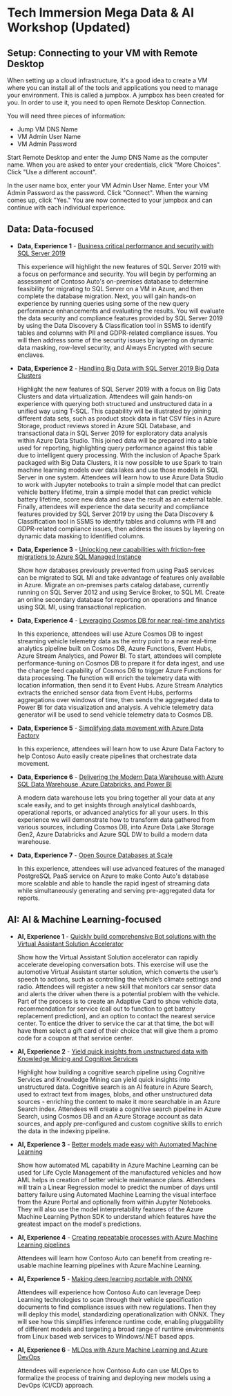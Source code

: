 # Tech Immersion Mega Data & AI Workshop (Updated)

## Setup: Connecting to your VM with Remote Desktop

When setting up a cloud infrastructure, it's a good idea to create a VM where you can install all of the tools and applications you need to manage your environment. This is called a jumpbox. A jumpbox has been created for you. In order to use it, you need to open Remote Desktop Connection.

You will need three pieces of information:

- Jump VM DNS Name
- VM Admin User Name
- VM Admin Password

Start Remote Desktop and enter the Jump DNS Name as the computer name. When you are asked to enter your credentials, click "More Choices". Click "Use a different account".

In the user name box, enter your VM Admin User Name. Enter your VM Admin Password as the password. Click "Connect". When the warning comes up, click "Yes." You are now connected to your jumpbox and can continue with each individual experience.

## Data: Data-focused

- **Data, Experience 1** - [Business critical performance and security with SQL Server 2019 ](./data-exp1/README.md)

  This experience will highlight the new features of SQL Server 2019 with a focus on performance and security. You will begin by performing an assessment of Contoso Auto's on-premises database to determine feasibility for migrating to SQL Server on a VM in Azure, and then complete the database migration. Next, you will gain hands-on experience by running queries using some of the new query performance enhancements and evaluating the results. You will evaluate the data security and compliance features provided by SQL Server 2019 by using the Data Discovery & Classification tool in SSMS to identify tables and columns with PII and GDPR-related compliance issues. You will then address some of the security issues by layering on dynamic data masking, row-level security, and Always Encrypted with secure enclaves.

- **Data, Experience 2** - [Handling Big Data with SQL Server 2019 Big Data Clusters](./data-exp2/README.md)

  Highlight the new features of SQL Server 2019 with a focus on Big Data Clusters and data virtualization. Attendees will gain hands-on experience with querying both structured and unstructured data in a unified way using T-SQL. This capability will be illustrated by joining different data sets, such as product stock data in flat CSV files in Azure Storage, product reviews stored in Azure SQL Database, and transactional data in SQL Server 2019 for exploratory data analysis within Azure Data Studio. This joined data will be prepared into a table used for reporting, highlighting query performance against this table due to intelligent query processing. With the inclusion of Apache Spark packaged with Big Data Clusters, it is now possible to use Spark to train machine learning models over data lakes and use those models in SQL Server in one system. Attendees will learn how to use Azure Data Studio to work with Jupyter notebooks to train a simple model that can predict vehicle battery lifetime, train a simple model that can predict vehicle battery lifetime, score new data and save the result as an external table. Finally, attendees will experience the data security and compliance features provided by SQL Server 2019 by using the Data Discovery & Classification tool in SSMS to identify tables and columns with PII and GDPR-related compliance issues, then address the issues by layering on dynamic data masking to identified columns.

- **Data, Experience 3** - [Unlocking new capabilities with friction-free migrations to Azure SQL Managed Instance](./data-exp3/README.md)

  Show how databases previously prevented from using PaaS services can be migrated to SQL MI and take advantage of features only available in Azure. Migrate an on-premises parts catalog database, currently running on SQL Server 2012 and using Service Broker, to SQL MI. Create an online secondary database for reporting on operations and finance using SQL MI, using transactional replication.

- **Data, Experience 4** - [Leveraging Cosmos DB for near real-time analytics](./data-exp4/README.md)

  In this experience, attendees will use Azure Cosmos DB to ingest streaming vehicle telemetry data as the entry point to a near real-time analytics pipeline built on Cosmos DB, Azure Functions, Event Hubs, Azure Stream Analytics, and Power BI. To start, attendees will complete performance-tuning on Cosmos DB to prepare it for data ingest, and use the change feed capability of Cosmos DB to trigger Azure Functions for data processing. The function will enrich the telemetry data with location information, then send it to Event Hubs. Azure Stream Analytics extracts the enriched sensor data from Event Hubs, performs aggregations over windows of time, then sends the aggregated data to Power BI for data visualization and analysis. A vehicle telemetry data generator will be used to send vehicle telemetry data to Cosmos DB.

- **Data, Experience 5** - [Simplifying data movement with Azure Data Factory](./data-exp5/README.md)

  In this experience, attendees will learn how to use Azure Data Factory to help Contoso Auto easily create pipelines that orchestrate data movement.

* **Data, Experience 6** - [Delivering the Modern Data Warehouse with Azure SQL Data Warehouse, Azure Databricks, and Power BI](./data-exp6/README.md)

  A modern data warehouse lets you bring together all your data at any scale easily, and to get insights through analytical dashboards, operational reports, or advanced analytics for all your users. In this experience we will demonstrate how to transform data gathered from various sources, including Cosmos DB, into Azure Data Lake Storage Gen2, Azure Databricks and Azure SQL DW to build a modern data warehouse.

* **Data, Experience 7** - [Open Source Databases at Scale](./data-exp7/README.md)

  In this experience, attendees will use advanced features of the managed PostgreSQL PaaS service on Azure to make Conto Auto's database more scalable and able to handle the rapid ingest of streaming data while simultaneously generating and serving pre-aggregated data for reports.

## AI: AI & Machine Learning-focused

- **AI, Experience 1** - [Quickly build comprehensive Bot solutions with the Virtual Assistant Solution Accelerator](./ai-exp1/README.md)

  Show how the Virtual Assistant Solution accelerator can rapidly accelerate developing conversation bots. This exercise will use the automotive Virtual Assistant starter solution, which converts the user’s speech to actions, such as controlling the vehicle’s climate settings and radio. Attendees will register a new skill that monitors car sensor data and alerts the driver when there is a potential problem with the vehicle. Part of the process is to create an Adaptive Card to show vehicle data, recommendation for service (call out to function to get battery replacement prediction), and an option to contact the nearest service center. To entice the driver to service the car at that time, the bot will have them select a gift card of their choice that will give them a promo code for a coupon at that service center.

- **AI, Experience 2** - [Yield quick insights from unstructured data with Knowledge Mining and Cognitive Services](./ai-exp2/README.md)

  Highlight how building a cognitive search pipeline using Cognitive Services and Knowledge Mining can yield quick insights into unstructured data. Cognitive search is an AI feature in Azure Search, used to extract text from images, blobs, and other unstructured data sources - enriching the content to make it more searchable in an Azure Search index. Attendees will create a cognitive search pipeline in Azure Search, using Cosmos DB and an Azure Storage account as data sources, and apply pre-configured and custom cognitive skills to enrich the data in the indexing pipeline.

- **AI, Experience 3** - [Better models made easy with Automated Machine Learning](./ai-exp3/README.md)

  Show how automated ML capability in Azure Machine Learning can be used for Life Cycle Management of the manufactured vehicles and how AML helps in creation of better vehicle maintenance plans. Attendees will train a Linear Regression model to predict the number of days until battery failure using Automated Machine Learning the visual interface from the Azure Portal and optionally from within Jupyter Notebooks. They will also use the model interpretability features of the Azure Machine Learning Python SDK to understand which features have the greatest impact on the model's predictions.

- **AI, Experience 4** - [Creating repeatable processes with Azure Machine Learning pipelines](./ai-exp4/README.md)

  Attendees will learn how Contoso Auto can benefit from creating re-usable machine learning pipelines with Azure Machine Learning.

- **AI, Experience 5** - [Making deep learning portable with ONNX](./ai-exp5/README.md)

  Attendees will experience how Contoso Auto can leverage Deep Learning technologies to scan through their vehicle specification documents to find compliance issues with new regulations. Then they will deploy this model, standardizing operationalization with ONNX. They will see how this simplifies inference runtime code, enabling pluggability of different models and targeting a broad range of runtime environments from Linux based web services to Windows/.NET based apps.

- **AI, Experience 6** - [MLOps with Azure Machine Learning and Azure DevOps](./ai-exp6/README.md)

  Attendees will experience how Contoso Auto can use MLOps to formalize the process of training and deploying new models using a DevOps (CI/CD) approach.
